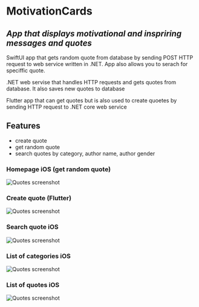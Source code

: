 # MotivationCards
## _App that displays motivational and inspriring messages and quotes_

SwiftUI app that gets random quote from database by sending POST HTTP request to web service written in .NET. App also allows you to serach for speciffic quote.

.NET web servise that handles HTTP requests and gets quotes from database. It also saves new quotes to database

Flutter app that can get quotes but is also used to create quoetes by sending HTTP request to .NET core web service

## Features

- create quote
- get random quote
- search quotes by category, author name, author gender

### Homepage iOS (get random quote)
![Quotes screenshot](resources/get_random_quote.PNG "HomePage")

### Create quote (Flutter)
![Quotes screenshot](resources/create_quote_flutter.PNG "Create quote")

### Search quote iOS
![Quotes screenshot](resources/search_quote.PNG "Search quote")

### List of categories iOS
![Quotes screenshot](resources/list_of_categories.PNG "List of categories")

### List of quotes iOS
![Quotes screenshot](resources/list_of_qutes.PNG "List of quotes")

